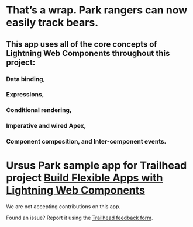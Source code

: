 # That’s a wrap. Park rangers can now easily track bears.

## This app uses all of the core concepts of Lightning Web Components throughout this project: 
### Data binding, 
### Expressions, 
### Conditional rendering, 
### Imperative and wired Apex, 
### Component composition, and Inter-component events.


# Ursus Park sample app for Trailhead project [Build Flexible Apps with Lightning Web Components](https://trailhead.salesforce.com/content/learn/projects/lwc-build-flexible-apps)

We are not accepting contributions on this app.

Found an issue? Report it using the [Trailhead feedback form](https://trailhead.salesforce.com/help?support=home).
